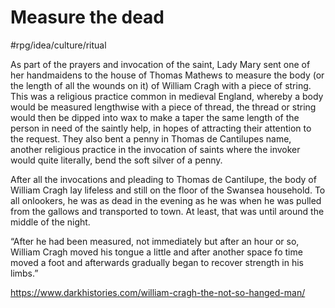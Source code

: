 # Measure the dead

#rpg/idea/culture/ritual 

As part of the prayers and invocation of the saint, Lady Mary sent one of her handmaidens to the house of Thomas Mathews to measure the body (or the length of all the wounds on it) of William Cragh with a piece of string. This was a religious practice common in medieval England, whereby a body would be measured lengthwise with a piece of thread, the thread or string would then be dipped into wax to make a taper the same length of the person in need of the saintly help, in hopes of attracting their attention to the request. They also bent a penny in Thomas de Cantilupes name, another religious practice in the invocation of saints where the invoker would quite literally, bend the soft silver of a penny.

After all the invocations and pleading to Thomas de Cantilupe, the body of William Cragh lay lifeless and still on the floor of the Swansea household. To all onlookers, he was as dead in the evening as he was when he was pulled from the gallows and transported to town. At least, that was until around the middle of the night.

“After he had been measured, not immediately but after an hour or so, William Cragh moved his tongue a little and after another space fo time moved a foot and afterwards gradually began to recover strength in his limbs.”

https://www.darkhistories.com/william-cragh-the-not-so-hanged-man/